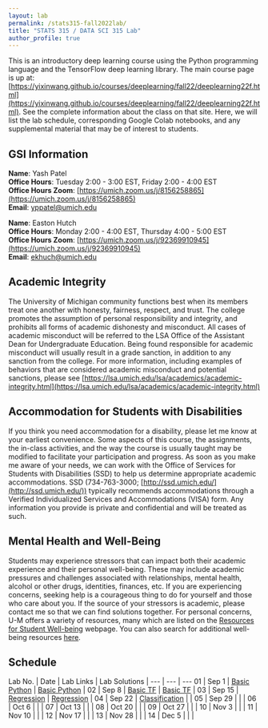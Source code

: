 ```yaml
---
layout: lab
permalink: /stats315-fall2022lab/
title: "STATS 315 / DATA SCI 315 Lab"
author_profile: true
---
```


This is an introductory deep learning course using the Python programming language and the TensorFlow deep learning library. The main course page is up at: [https://yixinwang.github.io/courses/deeplearning/fall22/deeplearning22f.html](https://yixinwang.github.io/courses/deeplearning/fall22/deeplearning22f.html). See the complete information about the class on that site. Here, we will list the lab schedule, corresponding Google Colab notebooks, and any supplemental material that may be of interest to students.

## GSI Information

**Name**: Yash Patel   
**Office Hours**: Tuesday 2:00 - 3:00 EST, Friday 2:00 - 4:00 EST   
**Office Hours Zoom**: [https://umich.zoom.us/j/8156258865](https://umich.zoom.us/j/8156258865)   
**Email**: [yppatel@umich.edu](mailto:yppatel@umich.edu)   


**Name**: Easton Hutch  
**Office Hours**: Monday 2:00 - 4:00 EST, Thursday 4:00 - 5:00 EST   
**Office Hours Zoom**: [https://umich.zoom.us/j/92369910945](https://umich.zoom.us/j/92369910945)    
**Email**: [ekhuch@umich.edu](mailto:ekhuch@umich.edu)   

## Academic Integrity

The University of Michigan community functions best when its members treat one another with honesty, fairness, respect, and trust. The college promotes the assumption of personal responsibility and integrity, and prohibits all forms of academic dishonesty and misconduct. All cases of academic misconduct will be referred to the LSA Office of the Assistant Dean for Undergraduate Education. Being found responsible for academic misconduct will usually result in a grade sanction, in addition to any sanction from the college. For more information, including examples of behaviors that are considered academic misconduct and potential sanctions, please see [https://lsa.umich.edu/lsa/academics/academic-integrity.html](https://lsa.umich.edu/lsa/academics/academic-integrity.html)

## Accommodation for Students with Disabilities

If you think you need accommodation for a disability, please let me know at your earliest convenience. Some aspects of this course, the assignments, the in-class activities, and the way the course is usually taught may be modified to facilitate your participation and progress. As soon as you make me aware of your needs, we can work with the Office of Services for Students with Disabilities (SSD) to help us determine appropriate academic accommodations. SSD (734-763-3000; [http://ssd.umich.edu/](http://ssd.umich.edu/)) typically recommends accommodations through a Verified Individualized Services and Accommodations (VISA) form. Any information you provide is private and confidential and will be treated as such.

## Mental Health and Well-Being

Students may experience stressors that can impact both their academic experience and their personal well-being. These may include academic pressures and challenges associated with relationships, mental health, alcohol or other drugs, identities, finances, etc. If you are experiencing concerns, seeking help is a courageous thing to do for yourself and those who care about you. If the source of your stressors is academic, please contact me so that we can find solutions together. For personal concerns, U-M offers a variety of resources, many which are listed on the [Resources for Student Well-being](https://wellbeing.studentlife.umich.edu/resources-list) webpage. You can also search for additional well-being resources [here](https://wellbeing.studentlife.umich.edu/well-being-resources). 

## Schedule

Lab No. | Date   | Lab Links | Lab Solutions |
---     | ---    | ---
01      | Sep 1  | [Basic Python](https://colab.research.google.com/drive/1PFDOQa2OZlc8SmNAIt17OFoi1HpRTyB4?usp=sharing) | [Basic Python](https://colab.research.google.com/drive/1IdwlHd-bsZ1J43DjQmAAnR_jZWa6B3ku?usp=sharing) |
02      | Sep 8  | [Basic TF](https://drive.google.com/file/d/19GorakDobDyrxg45VUu-wRWVFF4Qbk2B/view?usp=sharing)        | [Basic TF](https://drive.google.com/file/d/1EaUm9K-fxmmjO1GB5cHi1gq5xl1SRlyR/view?usp=sharing) |
03      | Sep 15 | [Regression](https://drive.google.com/file/d/1xYVPg_V6-P5qcT5KG7JpFkgy6b-GSxDx/view?usp=sharing)      | [Regression](https://drive.google.com/file/d/15K8c58DfU0TKaIVhgFdvBpwlywaEvRVn/view?usp=sharing) |
04      | Sep 22 | [Classification](https://drive.google.com/file/d/1gE8wXpBoHBIeZ6nyiNgsOJhvGNW-Bcql/view?usp=sharing)  | |
05      | Sep 29 | | |
06      | Oct 6  | | |
07      | Oct 13 | | |
08      | Oct 20 | | |
09      | Oct 27 | | |
10      | Nov 3  | | |
11      | Nov 10 | | |
12      | Nov 17 | | |
13      | Nov 28 | | |
14      | Dec 5  | | |